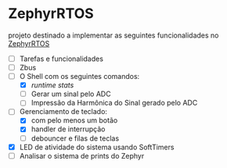 # ZephyrRTOS

projeto destinado a implementar as seguintes funcionalidades no [ZephyrRTOS](https://www.zephyrproject.org/)


- [ ] Tarefas e funcionalidades
- [ ]  Zbus
- [ ] O Shell com os seguintes comandos:
    - [x] *runtime stats* 
    - [ ] Gerar um sinal pelo ADC
    - [ ] Impressão da Harmônica do Sinal gerado pelo ADC
- [ ] Gerenciamento de teclado:
    - [x] com pelo menos um botão
    - [x] handler de interrupção
    - [ ] debouncer e filas de teclas
- [x] LED de atividade do sistema usando SoftTimers
- [ ] Analisar o sistema de prints do Zephyr